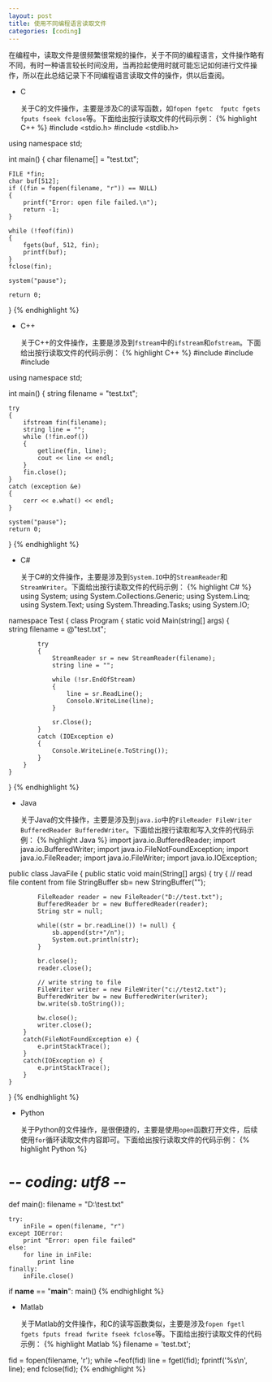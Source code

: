 ```yaml
---
layout: post
title: 使用不同编程语言读取文件
categories: [coding]
---
```


在编程中，读取文件是很频繁很常规的操作，关于不同的编程语言，文件操作略有不同，有时一种语言较长时间没用，当再捡起使用时就可能忘记如何进行文件操作，所以在此总结记录下不同编程语言读取文件的操作，供以后查阅。

* C

	关于C的文件操作，主要是涉及C的读写函数，如`fopen fgetc  fputc fgets fputs fseek fclose`等。下面给出按行读取文件的代码示例：
{% highlight C++ %}
#include <stdio.h>
#include <stdlib.h>

using namespace std;

int main()
{
	char filename[] = "test.txt";
	
	FILE *fin;
	char buf[512];
	if ((fin = fopen(filename, "r")) == NULL)
	{
		printf("Error: open file failed.\n");
		return -1;
	}

	while (!feof(fin))
	{
		fgets(buf, 512, fin);
		printf(buf);
	}
	fclose(fin);

	system("pause");

	return 0;
}
{% endhighlight %}
  
* C++
  
	关于C++的文件操作，主要是涉及到`fstream`中的`ifstream`和`ofstream`。下面给出按行读取文件的代码示例：
{% highlight C++ %}
#include <iostream>
#include <fstream>
#include <string>

using namespace std;

int main()
{
	string filename = "test.txt";

	try
	{
		ifstream fin(filename);
		string line = "";
		while (!fin.eof())
		{
			getline(fin, line);
			cout << line << endl;
		}
		fin.close();
	}
	catch (exception &e)
	{
		cerr << e.what() << endl;
	}

	system("pause");
	return 0;
}
{% endhighlight %}

* C#

	关于C#的文件操作，主要是涉及到`System.IO`中的`StreamReader`和`StreamWriter`。下面给出按行读取文件的代码示例：
{% highlight C# %}
using System;
using System.Collections.Generic;
using System.Linq;
using System.Text;
using System.Threading.Tasks;
using System.IO;

namespace Test
{
    class Program
    {
        static void Main(string[] args)
        {            
            string filename = @"test.txt";            
           
            try
            {
                StreamReader sr = new StreamReader(filename);
                string line = "";

                while (!sr.EndOfStream)
                {
                    line = sr.ReadLine();
                    Console.WriteLine(line);
                }

                sr.Close();
            }
            catch (IOException e)
            {
                Console.WriteLine(e.ToString());
            }                        
        }
    }
}
{% endhighlight %}

* Java

	关于Java的文件操作，主要是涉及到`java.io`中的`FileReader FileWriter BufferedReader BufferedWriter`。下面给出按行读取和写入文件的代码示例：
{% highlight Java %}
import java.io.BufferedReader;
import java.io.BufferedWriter;
import java.io.FileNotFoundException;
import java.io.FileReader;
import java.io.FileWriter;
import java.io.IOException;
 
public class JavaFile {
    public static void main(String[] args) {
        try {
            // read file content from file
            StringBuffer sb= new StringBuffer("");
			
            FileReader reader = new FileReader("D://test.txt");
            BufferedReader br = new BufferedReader(reader);
            String str = null;
           
            while((str = br.readLine()) != null) {
                sb.append(str+"/n"); 
                System.out.println(str);
            }
           
            br.close();
            reader.close();
			
            // write string to file
            FileWriter writer = new FileWriter("c://test2.txt");
            BufferedWriter bw = new BufferedWriter(writer);
            bw.write(sb.toString());
			
            bw.close();
            writer.close();
        }
        catch(FileNotFoundException e) {
            e.printStackTrace();
        }
        catch(IOException e) {
            e.printStackTrace();
        }
    }
}
{% endhighlight %}
	
* Python

	关于Python的文件操作，是很便捷的，主要是使用`open`函数打开文件，后续使用`for`循环读取文件内容即可。下面给出按行读取文件的代码示例：
{% highlight Python %}
# -*- coding: utf8 -*-

def main():
    filename = "D:\\test.txt"

    try:
        inFile = open(filename, "r")
    except IOError:
        print "Error: open file failed"        
    else:
        for line in inFile:            
            print line
    finally:
        inFile.close()

if __name__ == "__main__":
    main()
{% endhighlight %}

* Matlab

	关于Matlab的文件操作，和C的读写函数类似，主要是涉及`fopen fgetl fgets fputs fread fwrite fseek fclose`等。下面给出按行读取文件的代码示例：
{% highlight Matlab %}
filename = 'test.txt';

fid = fopen(filename, 'r');
while ~feof(fid)
    line = fgetl(fid);
    fprintf('%s\n', line);
end
fclose(fid);
{% endhighlight %}